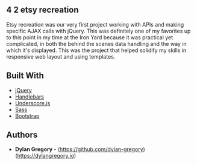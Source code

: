 ## 4 2 etsy recreation

Etsy recreation was our very first project working with APIs and making specific AJAX calls with jQuery. This was definitely one of my favorites up to this point in my time at the Iron Yard because it was practical yet complicated, in both the behind the scenes data handling and the way in which it's displayed. This was the project that helped solidify my skills in responsive web layout and using templates.

## Built With

* [jQuery](https://jquery.com/)
* [Handlebars](http://handlebarsjs.com/)
* [Underscore.js](http://underscorejs.org/)
* [Sass](http://sass-lang.com/)
* [Bootstrap](http://getbootstrap.com/)


## Authors

* **Dylan Gregory** - (https://github.com/dylan-gregory) (https://dylangregory.io)
